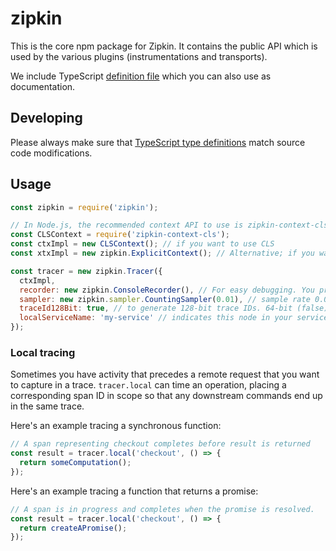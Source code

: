 # zipkin

This is the core npm package for Zipkin. It contains the public API which is used by the various
plugins (instrumentations and transports).

We include TypeScript [definition file](index.d.ts) which you can also use as documentation.

## Developing

Please always make sure that [TypeScript type definitions](index.d.ts) match source code modifications.

## Usage

```javascript
const zipkin = require('zipkin');

// In Node.js, the recommended context API to use is zipkin-context-cls.
const CLSContext = require('zipkin-context-cls');
const ctxImpl = new CLSContext(); // if you want to use CLS
const xtxImpl = new zipkin.ExplicitContext(); // Alternative; if you want to pass around the context manually

const tracer = new zipkin.Tracer({
  ctxImpl,
  recorder: new zipkin.ConsoleRecorder(), // For easy debugging. You probably want to use an actual implementation, like Kafka or Scribe.
  sampler: new zipkin.sampler.CountingSampler(0.01), // sample rate 0.01 will sample 1 % of all incoming requests
  traceId128Bit: true, // to generate 128-bit trace IDs. 64-bit (false) is default
  localServiceName: 'my-service' // indicates this node in your service graph
});
```

### Local tracing
Sometimes you have activity that precedes a remote request that you want to
capture in a trace. `tracer.local` can time an operation, placing a
corresponding span ID in scope so that any downstream commands end up in the
same trace.

Here's an example tracing a synchronous function:
```javascript
// A span representing checkout completes before result is returned
const result = tracer.local('checkout', () => {
  return someComputation();
});
```

Here's an example tracing a function that returns a promise:
```javascript
// A span is in progress and completes when the promise is resolved.
const result = tracer.local('checkout', () => {
  return createAPromise();
});
```
